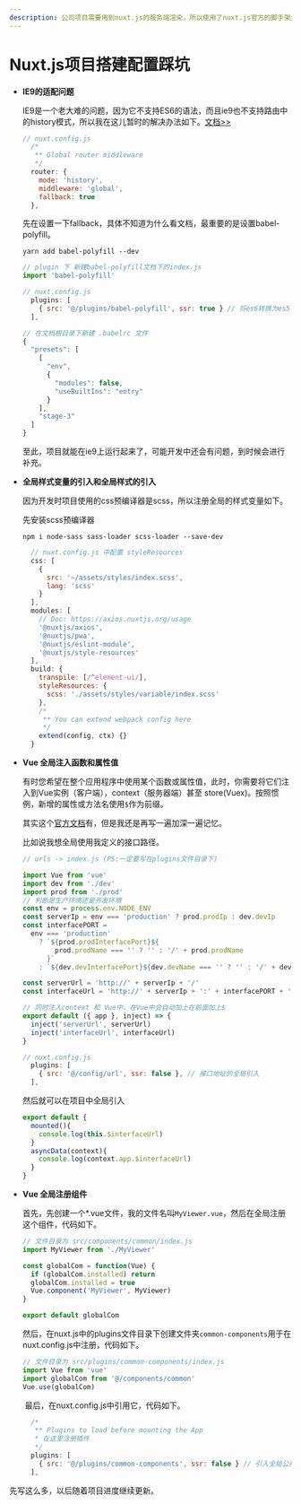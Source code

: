 ```yaml
---
description: 公司项目需要用到nuxt.js的服务端渲染，所以使用了nuxt.js官方的脚手架搭建了项目，在这儿记录一些搭建过程中踩过的坑。
---
```


# Nuxt.js项目搭建配置踩坑

* **IE9的适配问题**

  IE9是一个老大难的问题，因为它不支持ES6的语法，而且ie9也不支持路由中的history模式，所以我在这儿暂时的解决办法如下。[文档&gt;&gt;](https://zh.nuxtjs.org/api/configuration-router/)

  ```javascript
  // nuxt.config.js 
    /*
     ** Global router middleware
     */
    router: {
      mode: 'history',
      middleware: 'global',
      fallback: true 
    },
  ```

  先在设置一下fallback，具体不知道为什么看文档，最重要的是设置babel-polyfill。

  ```text
  yarn add babel-polyfill --dev
  ```

  ```javascript
  // plugin 下 新建babel-polyfill文档下的index.js
  import 'babel-polyfill'
  ```

  ```javascript
  // nuxt.config.js
    plugins: [
      { src: '@/plugins/babel-polyfill', ssr: true } // 将es6转换为es5 兼容ie9
    ],
  ```

  ```javascript
  // 在文档根目录下新建 .babelrc 文件
  {
    "presets": [
      [
        "env",
        {
          "modules": false,
          "useBuiltIns": "entry"
        }
      ],
      "stage-3"
    ]
  }
  ```

  至此，项目就能在ie9上运行起来了，可能开发中还会有问题，到时候会进行补充。

* **全局样式变量的引入和全局样式的引入**

  因为开发时项目使用的css预编译器是scss，所以注册全局的样式变量如下。

  先安装scss预编译器

  ```text
  npm i node-sass sass-loader scss-loader --save-dev
  ```

  ```javascript
    // nuxt.config.js 中配置 styleResources
    css: [
      {
        src: '~/assets/styles/index.scss',
        lang: 'scss'
      }
    ],
    modules: [
      // Doc: https://axios.nuxtjs.org/usage
      '@nuxtjs/axios',
      '@nuxtjs/pwa',
      '@nuxtjs/eslint-module',
      '@nuxtjs/style-resources'
    ],
    build: {
      transpile: [/^element-ui/],
      styleResources: {
        scss: './assets/styles/variable/index.scss'
      },
      /*
       ** You can extend webpack config here
       */
      extend(config, ctx) {}
    }
  ```

* **Vue 全局注入函数和属性值**

  有时您希望在整个应用程序中使用某个函数或属性值，此时，你需要将它们注入到Vue实例（客户端），context（服务器端）甚至 store\(Vuex\)。按照惯例，新增的属性或方法名使用`$`作为前缀。

  其实这个[官方文档](https://zh.nuxtjs.org/guide/plugins)有，但是我还是再写一遍加深一遍记忆。

  比如说我想全局使用我定义的接口路径。

  ```javascript
  // urls -> index.js (PS:一定要写在plugins文件目录下)

  import Vue from 'vue'
  import dev from './dev'
  import prod from './prod'
  // 判断是生产环境还是开发环境
  const env = process.env.NODE_ENV
  const serverIp = env === 'production' ? prod.prodIp : dev.devIp
  const interfacePORT =
    env === 'production'
      ? `${prod.prodInterfacePort}${
          prod.prodName === '' ? '' : '/' + prod.prodName
        }`
      : `${dev.devInterfacePort}${dev.devName === '' ? '' : '/' + dev.devName}`

  const serverUrl = 'http://' + serverIp + '/'
  const interfaceUrl = 'http://' + serverIp + ':' + interfacePORT + '/'

  // 同时注入context 和 Vue中，在Vue中会自动加上在前面加上$ 
  export default ({ app }, inject) => {
    inject('serverUrl', serverUrl)
    inject('interfaceUrl', interfaceUrl)
  }
  ```

  ```javascript
  // nuxt.config.js
    plugins: [
      { src: '@/config/url', ssr: false }, // 接口地址的全局引入
    ],
  ```

  然后就可以在项目中全局引入

  ```javascript
  export default {
    mounted(){
      console.log(this.$interfaceUrl)
    }
    asyncData(context){
      console.log(context.app.$interfaceUrl)
    }
  }
  ```

* **Vue 全局注册组件**

  ​ 首先，先创建一个\*.vue文件，我的文件名叫`MyViewer.vue`，然后在全局注册这个组件，代码如下。

  ```javascript
  // 文件目录为 src/components/common/index.js
  import MyViewer from './MyViewer'

  const globalCom = function(Vue) {
    if (globalCom.installed) return
    globalCom.installed = true
    Vue.component('MyViewer', MyViewer)
  }

  export default globalCom
  ```

  ​ 然后，在nuxt.js中的plugins文件目录下创建文件夹`common-components`用于在nuxt.config.js中注册，代码如下。

  ```javascript
  // 文件目录为 src/plugins/common-components/index.js
  import Vue from 'vue'
  import globalCom from '@/components/common'
  Vue.use(globalCom)
  ```

  ​ 最后，在nuxt.config.js中引用它，代码如下。

  ```javascript
    /*
     ** Plugins to load before mounting the App
     * 在这里注册插件
     */
    plugins: [
      { src: '@/plugins/common-components', ssr: false } // 引入全局公共组件
    ],
  ```

先写这么多，以后随着项目进度继续更新。

